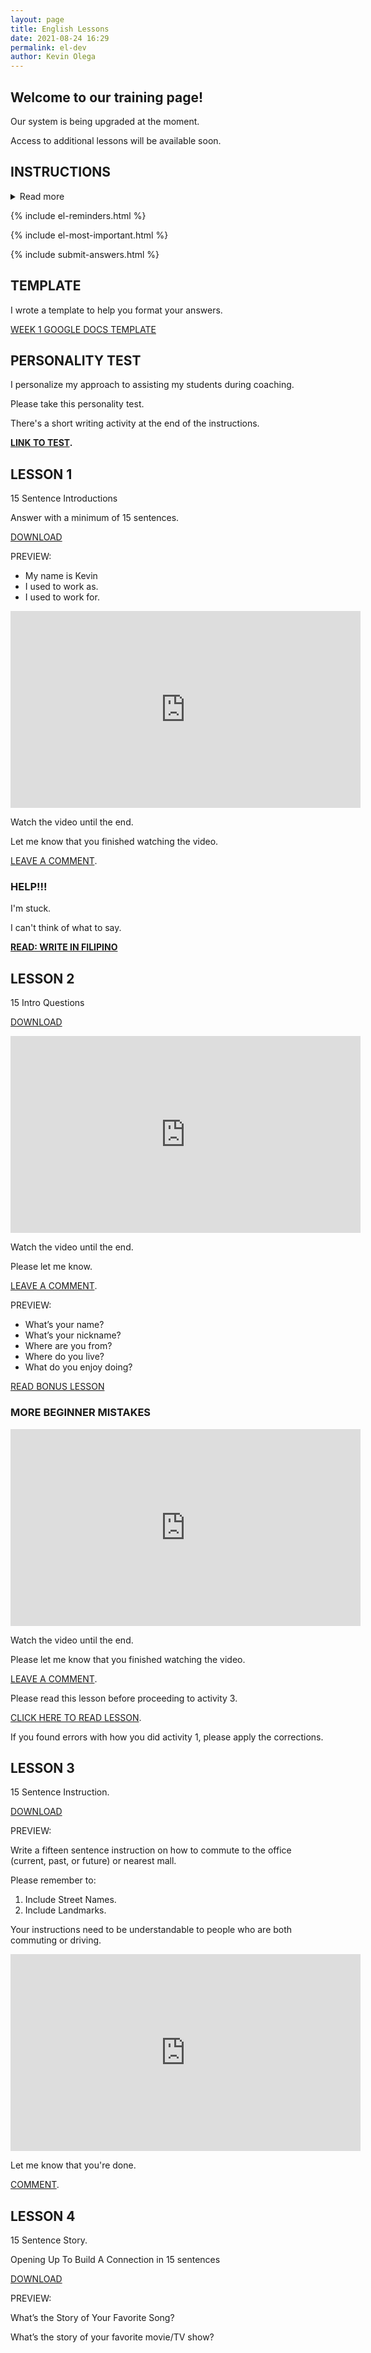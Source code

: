 ```yaml
--- 
layout: page
title: English Lessons
date: 2021-08-24 16:29
permalink: el-dev
author: Kevin Olega 
--- 
```

## Welcome to our training page!

Our system is being upgraded at the moment.

Access to additional lessons will be available soon.

## INSTRUCTIONS

<details>
    <summary>Read more</summary>

<p><iframe width="560" height="315" src="https://www.youtube.com/embed/WPeyxeywTxA" title="YouTube video player" frameborder="0" allow="accelerometer; autoplay; clipboard-write; encrypted-media; gyroscope; picture-in-picture" allowfullscreen></iframe></p>
<p>Watch the video until the end.</p>
<p>Please let me know that you finished watching the video. </p>
<p>[CLICK HERE TO LEAVE A COMMENT](https://youtu.be/WPeyxeywTxA).</p>
</details>

{% include el-reminders.html %}

{% include el-most-important.html %}

{% include submit-answers.html %}


## TEMPLATE

I wrote a template to help you format your answers.

[WEEK 1 GOOGLE DOCS TEMPLATE](https://docs.google.com/document/d/1tBtC3xb13hvuVB7Tu4Qp-hzY3sK1or6sS4N4jJ6z5uE/edit?usp=sharing)


## PERSONALITY TEST

I personalize my approach to assisting my students during coaching.

Please take this personality test.

There's a short writing activity at the end of the instructions.

**[LINK TO TEST](https://callcentertrainingtips.com/big5/).**

## LESSON 1

15 Sentence Introductions

Answer with a minimum of 15 sentences.

[DOWNLOAD](https://drive.google.com/file/d/1_K2OUYFgWtJP4Mu7SWKW-PBSqBlJGfFV/view?usp=sharing)

PREVIEW:

- My name is Kevin
- I used to work as.
- I used to work for.

<iframe width="560" height="315" src="https://www.youtube.com/embed/GyA9h835MZ8" frameborder="0" allow="accelerometer; autoplay; clipboard-write; encrypted-media; gyroscope; picture-in-picture" allowfullscreen></iframe>

Watch the video until the end.

Let me know that you finished watching the video. 

[LEAVE A COMMENT](https://youtu.be/GyA9h835MZ8).

### HELP!!!

I'm stuck. 

I can't think of what to say.

**[READ: WRITE IN FILIPINO](https://drive.google.com/file/d/117PCpIl0PBJVGHSkKuraTfDrV9vwFQSS/view?usp=sharing)**

## LESSON 2 

15 Intro Questions 

[DOWNLOAD](https://drive.google.com/file/d/17tM6ajfniAfTMRZ2Z1YjVnc2UuVn-sdJ/view?usp=sharing)

<iframe width="560" height="315" src="https://www.youtube.com/embed/s-oMVy-dJlc" frameborder="0" allow="accelerometer; autoplay; clipboard-write; encrypted-media; gyroscope; picture-in-picture" allowfullscreen></iframe>

Watch the video until the end.

Please let me know.

[LEAVE A COMMENT](https://youtu.be/s-oMVy-dJlc).

PREVIEW:

- What’s your name?
- What’s your nickname?
- Where are you from?
- Where do you live?
- What do you enjoy doing?

[READ BONUS LESSON](https://callcentertrainingtips.com/act2secret)

### MORE BEGINNER MISTAKES

<iframe width="560" height="315" src="https://www.youtube.com/embed/xUe_mOFkm84" title="YouTube video player" frameborder="0" allow="accelerometer; autoplay; clipboard-write; encrypted-media; gyroscope; picture-in-picture" allowfullscreen></iframe>

Watch the video until the end.

Please let me know that you finished watching the video. 

[LEAVE A COMMENT](https://youtu.be/xUe_mOFkm84).


Please read this lesson before proceeding to activity 3.

[CLICK HERE TO READ LESSON](https://callcentertrainingtips.com/fixthis).

If you found errors with how you did activity 1, please apply the corrections.

## LESSON 3 

15 Sentence Instruction. 

[DOWNLOAD](https://drive.google.com/file/d/1hodmJccbOTOTJxV0IOiMOaWk0CR1LoNv/view?usp=sharing)

PREVIEW:

Write a fifteen sentence instruction on how to commute to the office (current, past, or future) or nearest mall.

Please remember to:

1. Include Street Names.
2. Include Landmarks.

Your instructions need to be understandable to people who are both commuting or driving.

<iframe width="560" height="315" src="https://www.youtube.com/embed/Wfnl6uTnMng" title="YouTube video player" frameborder="0" allow="accelerometer; autoplay; clipboard-write; encrypted-media; gyroscope; picture-in-picture" allowfullscreen></iframe>

Let me know that you're done.

[COMMENT](https://youtu.be/Wfnl6uTnMng).

## LESSON 4 

15 Sentence Story.

Opening Up To Build A Connection in 15 sentences 

[DOWNLOAD](https://drive.google.com/file/d/1s2bKyzpV6HNWSZ2LZzOjBDVDxWS4ZJiT/view?usp=sharing)

PREVIEW:

What’s the Story of Your Favorite Song?

What’s the story of your favorite movie/TV show?